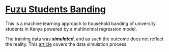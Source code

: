 # [Fuzu Students Banding](https://corneliuskiplimo.shinyapps.io/FuzuStudentsBanding/)

This is a machine learning approach to household banding of university students in Kenya powered by a multinomial regression model.

The training data was ***simulated***, and as such the outcome does not reflect the reality. This [article](https://corneliustanui.rbind.io/content/posts/Simulation_2024-09-12/) covers the data simulation process.
